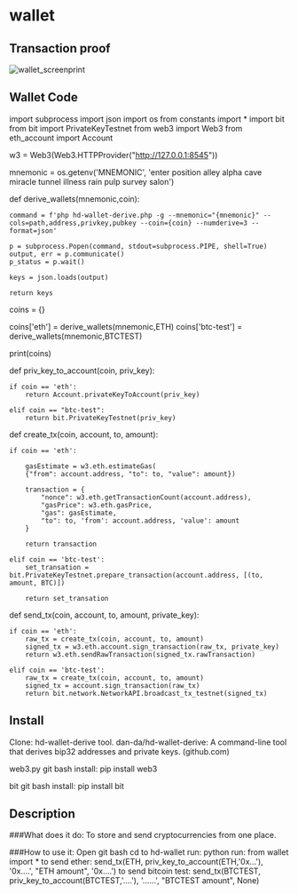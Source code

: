 # wallet

## Transaction proof
![wallet_screenprint](https://user-images.githubusercontent.com/71287557/109401787-ae965680-791e-11eb-9860-1c5afeeef53a.png)

## Wallet Code

import subprocess
import json
import os
from constants import *
import bit
from bit import PrivateKeyTestnet
from web3 import Web3
from eth_account import Account

w3 = Web3(Web3.HTTPProvider("http://127.0.0.1:8545"))

mnemonic = os.getenv('MNEMONIC', 'enter position alley alpha cave miracle tunnel illness rain pulp survey salon')

def derive_wallets(mnemonic,coin):
    
    command = f'php hd-wallet-derive.php -g --mnemonic="{mnemonic}" --cols=path,address,privkey,pubkey --coin={coin} --numderive=3 --format=json'

    p = subprocess.Popen(command, stdout=subprocess.PIPE, shell=True)
    output, err = p.communicate()
    p_status = p.wait()

    keys = json.loads(output)
    
    return keys

coins = {}

coins['eth'] = derive_wallets(mnemonic,ETH)
coins['btc-test'] = derive_wallets(mnemonic,BTCTEST)

print(coins)

def priv_key_to_account(coin, priv_key):
    
    if coin == 'eth':
        return Account.privateKeyToAccount(priv_key)
    
    elif coin == "btc-test":
        return bit.PrivateKeyTestnet(priv_key)


def create_tx(coin, account, to, amount):
    
    if coin == 'eth':
        
        gasEstimate = w3.eth.estimateGas(
        {"from": account.address, "to": to, "value": amount})
        
        transaction = {
            "nonce": w3.eth.getTransactionCount(account.address),
            "gasPrice": w3.eth.gasPrice,
            "gas": gasEstimate,
            "to": to, 'from': account.address, 'value': amount
        }
        
        return transaction
            
    elif coin == 'btc-test':
        set_transation = bit.PrivateKeyTestnet.prepare_transaction(account.address, [(to, amount, BTC)])
            
        return set_transation
            

def send_tx(coin, account, to, amount, private_key):
            
    if coin == 'eth':
        raw_tx = create_tx(coin, account, to, amount)
        signed_tx = w3.eth.account.sign_transaction(raw_tx, private_key)
        return w3.eth.sendRawTransaction(signed_tx.rawTransaction)
        
    elif coin == 'btc-test':
        raw_tx = create_tx(coin, account, to, amount)
        signed_tx = account.sign_transaction(raw_tx)
        return bit.network.NetworkAPI.broadcast_tx_testnet(signed_tx)




## Install
Clone: hd-wallet-derive tool.
dan-da/hd-wallet-derive: A command-line tool that derives bip32 addresses and private keys. (github.com)

web3.py git bash install: pip install web3

bit git bash install: pip install bit

## Description
###What does it do:
To store and send cryptocurrencies from one place.

###How to use it:
Open git bash
cd to hd-wallet
run: python
run: from wallet import *
to send ether: send_tx(ETH, priv_key_to_account(ETH,'0x...'), '0x....', "ETH amount", '0x....')
to send bitcoin test: send_tx(BTCTEST, priv_key_to_account(BTCTEST,'....'), '......', "BTCTEST amount", None)
